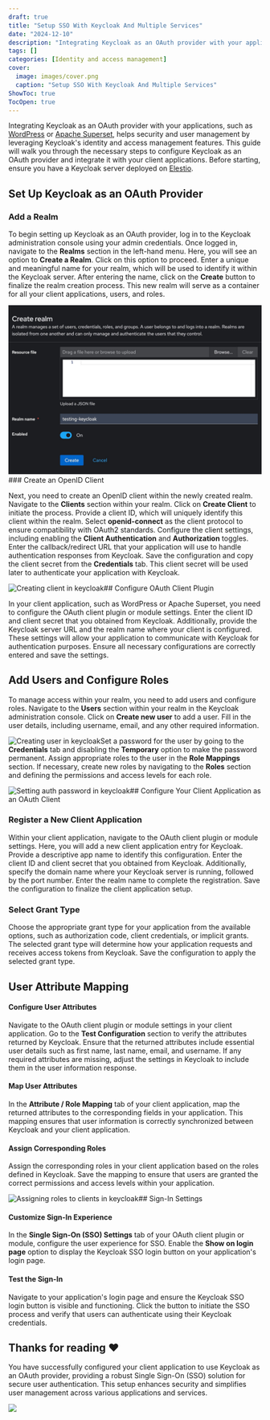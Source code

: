 ```yaml
---
draft: true
title: "Setup SSO With Keycloak And Multiple Services"
date: "2024-12-10"
description: "Integrating Keycloak as an OAuth provider with your applications, such as WordPress or Apache Superset, helps security and user management by leveraging Keycloak's identity and access management features. This guide will walk you through the necessary steps to configure Keycloak as an OAuth provider and integrate it with"
tags: []
categories: [Identity and access management]
cover:
  image: images/cover.png
  caption: "Setup SSO With Keycloak And Multiple Services"
ShowToc: true
TocOpen: true
---
```



Integrating Keycloak as an OAuth provider with your applications, such as [WordPress](https://elest.io/open-source/wordpress?ref=blog.elest.io) or [Apache Superset](https://elest.io/open-source/superset?ref=blog.elest.io), helps security and user management by leveraging Keycloak's identity and access management features. This guide will walk you through the necessary steps to configure Keycloak as an OAuth provider and integrate it with your client applications. Before starting, ensure you have a Keycloak server deployed on [Elestio](https://elest.io/open-source/keycloak?ref=blog.elest.io).

## Set Up Keycloak as an OAuth Provider

### Add a Realm

To begin setting up Keycloak as an OAuth provider, log in to the Keycloak administration console using your admin credentials. Once logged in, navigate to the **Realms** section in the left\-hand menu. Here, you will see an option to **Create a Realm**. Click on this option to proceed. Enter a unique and meaningful name for your realm, which will be used to identify it within the Keycloak server. After entering the name, click on the **Create** button to finalize the realm creation process. This new realm will serve as a container for all your client applications, users, and roles.

![Creating realm in keycloak](images/Screenshot-2024-07-02-at-6.39.45-PM-1.jpg)### Create an OpenID Client

Next, you need to create an OpenID client within the newly created realm. Navigate to the **Clients** section within your realm. Click on **Create Client** to initiate the process. Provide a client ID, which will uniquely identify this client within the realm. Select **openid\-connect** as the client protocol to ensure compatibility with OAuth2 standards. Configure the client settings, including enabling the **Client Authentication** and **Authorization** toggles. Enter the callback/redirect URL that your application will use to handle authentication responses from Keycloak. Save the configuration and copy the client secret from the **Credentials** tab. This client secret will be used later to authenticate your application with Keycloak.

![Creating client in keycloak](https://blog.elest.io/content/images/2024/07/Screenshot-2024-07-02-at-6.40.50-PM.jpg)## Configure OAuth Client Plugin

In your client application, such as WordPress or Apache Superset, you need to configure the OAuth client plugin or module settings. Enter the client ID and client secret that you obtained from Keycloak. Additionally, provide the Keycloak server URL and the realm name where your client is configured. These settings will allow your application to communicate with Keycloak for authentication purposes. Ensure all necessary configurations are correctly entered and save the settings.

## Add Users and Configure Roles

To manage access within your realm, you need to add users and configure roles. Navigate to the **Users** section within your realm in the Keycloak administration console. Click on **Create new user** to add a user. Fill in the user details, including username, email, and any other required information. 

![Creating user in keycloak](https://blog.elest.io/content/images/2024/07/Screenshot-2024-07-03-at-9.10.18-AM.jpg)Set a password for the user by going to the **Credentials** tab and disabling the **Temporary** option to make the password permanent. Assign appropriate roles to the user in the **Role Mappings** section. If necessary, create new roles by navigating to the **Roles** section and defining the permissions and access levels for each role.

![Setting auth password in keycloak](https://blog.elest.io/content/images/2024/07/Screenshot-2024-07-03-at-9.11.15-AM.jpg)## Configure Your Client Application as an OAuth Client

### Register a New Client Application

Within your client application, navigate to the OAuth client plugin or module settings. Here, you will add a new client application entry for Keycloak. Provide a descriptive app name to identify this configuration. Enter the client ID and client secret that you obtained from Keycloak. Additionally, specify the domain name where your Keycloak server is running, followed by the port number. Enter the realm name to complete the registration. Save the configuration to finalize the client application setup.

### Select Grant Type

Choose the appropriate grant type for your application from the available options, such as authorization code, client credentials, or implicit grants. The selected grant type will determine how your application requests and receives access tokens from Keycloak. Save the configuration to apply the selected grant type.

## User Attribute Mapping

#### Configure User Attributes

Navigate to the OAuth client plugin or module settings in your client application. Go to the **Test Configuration** section to verify the attributes returned by Keycloak. Ensure that the returned attributes include essential user details such as first name, last name, email, and username. If any required attributes are missing, adjust the settings in Keycloak to include them in the user information response.

#### Map User Attributes

In the **Attribute / Role Mapping** tab of your client application, map the returned attributes to the corresponding fields in your application. This mapping ensures that user information is correctly synchronized between Keycloak and your client application.

#### Assign Corresponding Roles

Assign the corresponding roles in your client application based on the roles defined in Keycloak. Save the mapping to ensure that users are granted the correct permissions and access levels within your application.

![Assigning roles to clients in keycloak](https://blog.elest.io/content/images/2024/07/Screenshot-2024-07-03-at-9.14.14-AM.jpg)## Sign\-In Settings

#### Customize Sign\-In Experience

In the **Single Sign\-On (SSO) Settings** tab of your OAuth client plugin or module, configure the user experience for SSO. Enable the **Show on login page** option to display the Keycloak SSO login button on your application's login page.

#### Test the Sign\-In

Navigate to your application's login page and ensure the Keycloak SSO login button is visible and functioning. Click the button to initiate the SSO process and verify that users can authenticate using their Keycloak credentials.

## **Thanks for reading ❤️**

You have successfully configured your client application to use Keycloak as an OAuth provider, providing a robust Single Sign\-On (SSO) solution for secure user authentication. This setup enhances security and simplifies user management across various applications and services.

[![](https://pub-da36157c854648669813f3f76c526c2b.r2.dev/deploy-on-elestio-black.png)](https://elest.io/open-source/keycloak?ref=blog.elest.io)

